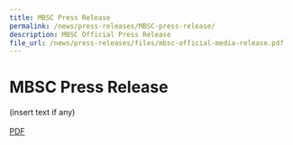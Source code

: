 ```yaml
---
title: MBSC Press Release
permalink: /news/press-releases/MBSC-press-release/
description: MBSC Official Press Release
file_url: /news/press-releases/files/mbsc-official-media-release.pdf
---
```


# **MBSC Press Release**
(insert text if any)
<br>
<br>
[PDF](/news/press-releases/files/mbsc-official-media-release.pdf)
